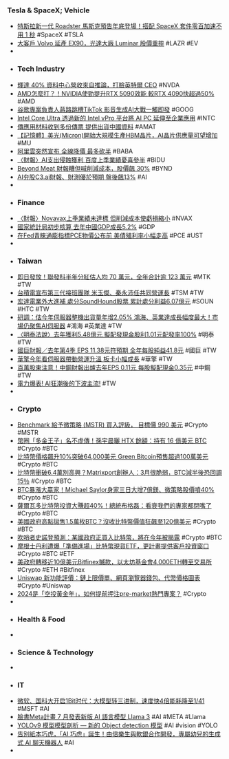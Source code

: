### Tesla & SpaceX; Vehicle
- [特斯拉新一代 Roadster 馬斯克預告年底登場！搭配 SpaceX 套件零百加速不用 1 秒](https://applealmond.com/posts/222985) #SpaceX #TSLA
- [大客戶 Volvo 延產 EX90，光達大廠 Luminar 股價重摔](https://technews.tw/2024/02/29/volvo-delays-production-of-ex90-luminar-stock-price-falls/) #LAZR #EV
-
- ### Tech Industry
- [輝達 40% 資料中心營收來自推論，打臉英特爾 CEO](https://finance.technews.tw/2024/02/29/nvidia-data-center-revenue/) #NVDA
- [AMD怎麼打？！NVIDIA使勁提升RTX 5090效能 較RTX 4090快超過50%](https://news.xfastest.com/nvidia/137534/nvidia-rtx-5090/) #AMD
- [谷歌專案負責人蔣路跳槽TikTok 影音生成AI大戰一觸即發](https://news.cnyes.com/news/id/5468456) #GOOG
- [Intel Core Ultra 透過新的 Intel vPro 平台將 AI PC 延伸至企業應用](https://news.xfastest.com/intel/137553/intel-core-ultra-vpro-ai-pc/) #INTC
- [傳應用材料收到多份傳票 提供出貨中國資料](https://news.cnyes.com/news/id/5466990) #AMAT
- [【記憶體】美光(Micron)開始大規模生產HBM晶片，AI晶片供應量可望增加](https://uanalyze.com.tw/articles/734524714) #MU
- [阿里雲突然宣布 全線降價 最多砍半](https://news.cnyes.com/news/id/5468098) #BABA
- [〈財報〉AI支出侵蝕獲利 百度上季業績憂喜參半](https://news.cnyes.com/news/id/5467041) #BIDU
- [Beyond Meat 財報糟但喊削減成本，股價飆 30%](https://finance.technews.tw/2024/02/29/beyond-meat-reports-fourth-quarter-and-full-year-2023-financial-results/) #BYND
- [AI夯股C3.ai財報、財測優於預期 盤後飆13%](https://m.moneydj.com/f1a.aspx?a=7d59069b-ce22-4b1a-bf33-1383313c4e14) #AI
-
- ### Finance
- [〈財報〉Novavax上季業績未達標 但削減成本使虧損縮小](https://news.cnyes.com/news/id/5467097) #NVAX
- [國家統計局初步核算 去年中國GDP成長5.2%](https://news.cnyes.com/news/id/5467758) #GDP
- [在Fed青睞通膨指標PCE物價公布前 美債殖利率小幅走高](https://news.cnyes.com/news/id/5468405) #PCE #UST
-
- ### Taiwan
- [即日發放！聯發科半年分紅估人均 70 萬元，全年合計逾 123 萬元](https://finance.technews.tw/2024/02/29/mediatek-employee-dividends-2023h2/) #MTK #TW
- [台積電宣布第三代接班團隊 米玉傑、秦永沛任共同營運長](https://news.cnyes.com/news/id/5467892) #TSM #TW
- [宏達電業外大進補 處分SoundHound股票 累計處分利益6.07億元](https://news.cnyes.com/news/id/5467835) #SOUN #HTC #TW
- [研調：估今年伺服器整機出貨量年增2.05% 鴻海、英業達成長幅度最大！市場仍聚焦AI伺服器](https://www.wealth.com.tw/articles/2c70ce1e-804b-4d44-be11-96e0c8b5682d) #鴻海 #英業達 #TW
- [〈明泰法說〉去年獲利5.48億元 擬配發現金股利1.01元配發率100%](https://news.cnyes.com/news/id/5468241) #明泰 #TW
- [國巨財報／去年第4季 EPS 11.38元符預期 全年每股純益41.8元](https://udn.com/news/story/7253/7800091) #國巨 #TW
- [華擎今年看伺服器帶動營運升溫 板卡小幅成長](https://news.cnyes.com/news/id/5468212) #華擎 #TW
- [百萬股東注意！中鋼財報出爐去年EPS 0.11元 每股擬配現金0.35元](https://www.wealth.com.tw/articles/abaeb8a8-df52-4045-a336-1fe3dafc0465) #中鋼 #TW
- [電力爆表! AI狂潮後的下波主流!](https://news.cnyes.com/news/id/5468095) #TW
-
- ### Crypto
- [Benchmark 給予微策略 (MSTR) 買入評級， 目標價 990 美元](https://abmedia.io/microstrategy-receives-buy-rating-and-price-target-of-990) #Crypto #MSTR
- [幣圈「多金王子」名不虛傳！孫宇晨曬 HTX 餘額：持有 16 億美元 BTC](https://blockcast.it/2024/02/28/justin-sun-posted-screenshot-of-his-htx-wallet-which-contains-about-28614-bitcoin/) #Crypto #BTC
- [比特幣價格飆升10%突破64,000美元 Green Bitcoin預售超過100萬美元](https://news.cnyes.com/news/id/5455015) #Crypto #BTC
- [比特幣衝破6.4萬別高興？Matrixport創辦人：3月很脆弱，BTC減半後恐回調15％](https://www.blocktempo.com/daniel-yan-thinks-bitcoin-will-retrace-in-april/) #Crypto #BTC
- [BTC暴漲大贏家！Michael Saylor身家三日大增7億鎂、微策略股價噴40%](https://www.blocktempo.com/michael-saylor-nets-700-million-in-gains-on-3-day-pop/) #Crypto #BTC
- [薩爾瓦多比特幣投資大賺超40%！總統布格磊：看衰我們的專家都閉嘴了](https://www.blocktempo.com/el-salvadors-bitcoin-holdings-gained-40/) #Crypto #BTC
- [美國政府高點拋售1.5萬枚BTC？沒收比特幣價值狂飆至120億美元](https://www.blocktempo.com/u-s-government-transfers-large-amount-of-btc/) #Crypto #BTC
- [吹哨者史諾登預測：某國政府正買入比特幣，將在今年被揭露](https://abmedia.io/edward-snowden-prediction-on-bitcoin) #Crypto #BTC
- [摩根士丹利遭爆「準備進場」比特幣現貨ETF，更計畫提供客戶投資窗口](https://www.blocktempo.com/morgan-stanley-may-invest-in-bitcoin-spot-etf/) #Crypto #BTC #ETF
- [美政府轉移近10億美元Bitfinex贓款，以太坊基金會4,000ETH轉至交易所](https://abmedia.io/usg-transfer-nearly-1b-bitcoin-seized-from-bitfinex-hacker) #Crypto #ETH #Bitfinex
- [Uniswap 新功能評價：鏈上限價單、網頁瀏覽器錢包、代幣價格圖表](https://abmedia.io/uniswap-launches-limit-order-browser-wallet-and-token-price-chart) #Crypto #Uniswap
- [2024是「空投黃金年」，如何提前押注pre-market熱門專案？](https://www.blocktempo.com/golden-year-of-air-drop-how-to-pre-bet-popular-project/) #Crypto
-
- ### Health & Food
-
- ### Science & Technology
-
- ### IT
- [微软、国科大开启1Bit时代：大模型转三进制，速度快4倍能耗降至1/41](https://www.jiqizhixin.com/articles/2024-02-29-7) #MSFT #AI
- [臉書Meta計畫 7 月發表新版 AI 語言模型 Llama 3](https://magnifier.cmoney.tw/【美股新聞】臉書meta計畫-7-月發表新版-ai-語言模型-llama-3/) #AI #META #Llama
- [YOLOv9 模型模型剖析 — 新的 Object detection 模型](https://blog.infuseai.io/yolov9-object-detection-model-introduction-61dc029d8167) #AI #vision #YOLO
- [告別紙本巧虎，「AI 巧虎」誕生！由倍樂生與軟銀合作開發，專屬幼兒的生成式 AI 聊天機器人](https://www.techbang.com/posts/113469-ai-qiaohu-chatbot) #AI
-